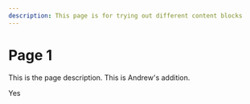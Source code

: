 ```yaml
---
description: This page is for trying out different content blocks
---
```


# Page 1

This is the page description. This is Andrew's addition.



Yes
